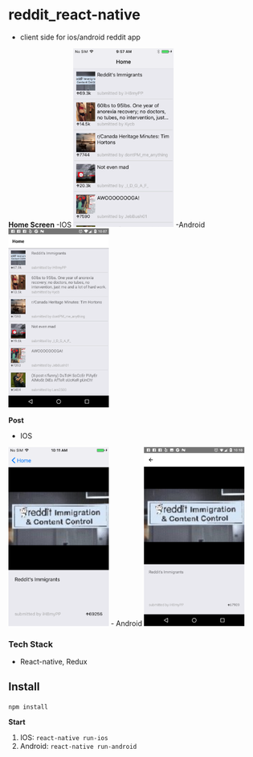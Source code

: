 # reddit_react-native
- client side for ios/android reddit app

**Home Screen**
-IOS
<img src="./screenshots/homeIOS.png" alt="IOS" width="200px">
-Android
<img src="./screenshots/homeAndroid.png" alt="Android" width="200px">

**Post**

- IOS
<img src="./screenshots/postIOS.png" alt="IOS" width="200px">
- Android
<img src="./screenshots/postAndroid.png" alt="Android" width="200px">

### Tech Stack
- React-native, Redux

## Install
`npm install`

**Start**
1. IOS: `react-native run-ios`
2. Android: `react-native run-android`
